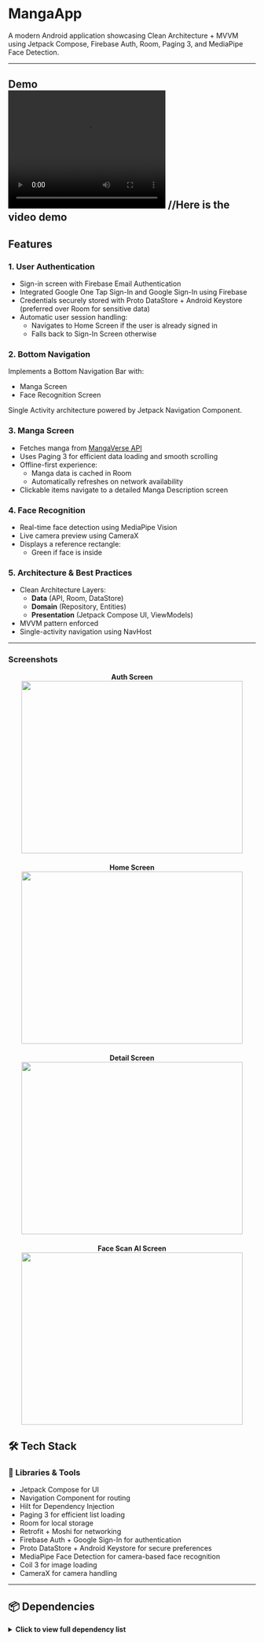 # MangaApp

A modern Android application showcasing Clean Architecture + MVVM using Jetpack Compose, Firebase Auth, Room, Paging 3, and MediaPipe Face Detection.

---

<h2 align="start" id="Demo">Demo
<br>
 <video width="320" height="240" src="https://github.com/user-attachments/assets/8714f10a-f7f5-4100-bb0a-77369d630de3" type="video/mp4"> Your browser does not support the video tag. </video>
//Here is the video demo

<br>
<h4 Note: The uploaded APK is a debug build, which may result in reduced performance and minor glitches. The release version will be smoother, as further optimizations for Jetpack Compose are applied during release builds.>

## Features

### 1. User Authentication 

- Sign-in screen with Firebase Email Authentication  
- Integrated Google One Tap Sign-In and Google Sign-In using Firebase  
- Credentials securely stored with Proto DataStore + Android Keystore (preferred over Room for sensitive data)  
- Automatic user session handling:
  - Navigates to Home Screen if the user is already signed in  
  - Falls back to Sign-In Screen otherwise  

### 2. Bottom Navigation

Implements a Bottom Navigation Bar with:

- Manga Screen  
- Face Recognition Screen  

Single Activity architecture powered by Jetpack Navigation Component.

### 3. Manga Screen

- Fetches manga from [MangaVerse API](https://rapidapi.com/sagararofie/api/mangaverse-api)  
- Uses Paging 3 for efficient data loading and smooth scrolling  
- Offline-first experience:
  - Manga data is cached in Room  
  - Automatically refreshes on network availability  
- Clickable items navigate to a detailed Manga Description screen  

### 4. Face Recognition

- Real-time face detection using MediaPipe Vision  
- Live camera preview using CameraX  
- Displays a reference rectangle:
  - Green if face is inside  

### 5. Architecture & Best Practices

- Clean Architecture Layers:
  - **Data** (API, Room, DataStore)  
  - **Domain** (Repository, Entities)  
  - **Presentation** (Jetpack Compose UI, ViewModels)  
- MVVM pattern enforced  
- Single-activity navigation using NavHost  

---

### Screenshots

<div style="display: flex; flex-direction: row; justify-content: space-around; flex-wrap: wrap; gap: 20px;">

  <div style="text-align: center;">
    <strong>Auth Screen</strong><br>
    <img src="https://github.com/user-attachments/assets/dfdb148f-593e-41c6-a1d3-dd9ac1db79d5" width="450" height="350">
  </div>

  <div style="text-align: center;">
    <strong>Home Screen</strong><br>
    <img src="https://github.com/user-attachments/assets/43bc7c85-c274-482f-ab91-bccb59665157" width="450" height="350">
  </div>

  <div style="text-align: center;">
    <strong>Detail Screen</strong><br>
    <img src="https://github.com/user-attachments/assets/ff7d995b-0bd5-4e00-88a9-c4da9d960231" width="450" height="350">
  </div>

  <div style="text-align: center;">
    <strong>Face Scan AI Screen</strong><br>
    <img src="https://github.com/user-attachments/assets/593e5a09-8465-4f42-89c2-2a7ae89a9216" width="450" height="350">
  </div>

</div>

## 🛠 Tech Stack

### 🔧 Libraries & Tools

- Jetpack Compose for UI  
- Navigation Component for routing  
- Hilt for Dependency Injection  
- Paging 3 for efficient list loading  
- Room for local storage  
- Retrofit + Moshi for networking  
- Firebase Auth + Google Sign-In for authentication  
- Proto DataStore + Android Keystore for secure preferences  
- MediaPipe Face Detection for camera-based face recognition  
- Coil 3 for image loading  
- CameraX for camera handling  

---

## 📦 Dependencies

<details>
<summary><strong>Click to view full dependency list</strong></summary>

```kotlin
// Compose
implementation(libs.androidx.core.ktx)
implementation(libs.androidx.lifecycle.runtime.ktx)
implementation(libs.androidx.activity.compose)
implementation(platform(libs.androidx.compose.bom))
implementation(libs.androidx.ui)
implementation(libs.androidx.ui.graphics)
implementation(libs.androidx.ui.tooling.preview)
implementation(libs.androidx.material3)
implementation("androidx.compose.material:material-icons-extended:1.7.8")

// Navigation
implementation("androidx.navigation:navigation-compose:2.8.9")

// Firebase Auth & Google Sign-In
implementation(libs.firebase.auth)
implementation(libs.androidx.credentials)
implementation(libs.androidx.credentials.play.services.auth)
implementation(libs.googleid)
implementation(libs.play.services.auth)

// Coil (Image Loading)
implementation("io.coil-kt.coil3:coil-compose:3.1.0")
implementation("io.coil-kt.coil3:coil-network-okhttp:3.1.0")

// Paging 3
implementation("androidx.paging:paging-runtime:3.3.6")
implementation("androidx.paging:paging-compose:3.3.6")

// Hilt (DI)
implementation(libs.hilt.android)
implementation("androidx.hilt:hilt-navigation-compose:1.2.0")
ksp(libs.hilt.compiler)

// Room
implementation("androidx.room:room-runtime:2.7.0")
ksp("androidx.room:room-compiler:2.7.0")
implementation("androidx.room:room-paging:2.7.0")

// Retrofit & Moshi
implementation("com.squareup.retrofit2:retrofit:2.11.0")
implementation("com.squareup.retrofit2:converter-moshi:2.11.0")
implementation("com.squareup.moshi:moshi-kotlin:1.15.1")
ksp("com.squareup.moshi:moshi-kotlin-codegen:1.15.1")

// DataStore + Proto
implementation("androidx.datastore:datastore-preferences:1.1.4")
implementation(libs.kotlinx.serialization.json)

// MediaPipe & CameraX
implementation("com.google.mediapipe:tasks-vision:0.20230731")
implementation(libs.bundles.camera)
